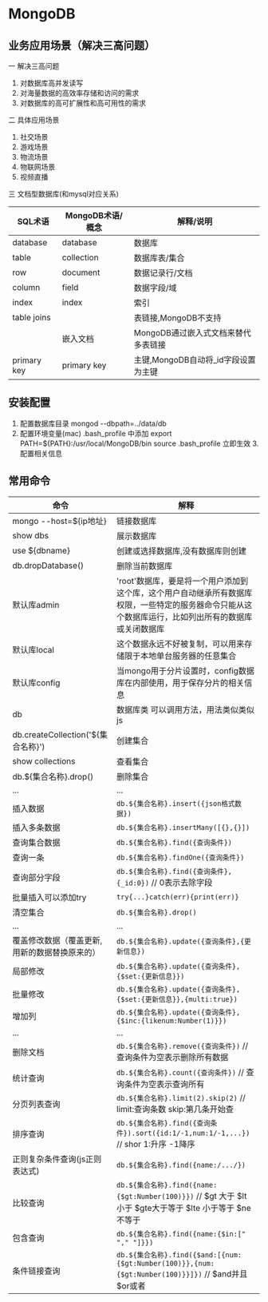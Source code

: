 # MongoDB

## 业务应用场景（解决三高问题）

一 解决三高问题
1. 对数据库高并发读写
2. 对海量数据的高效率存储和访问的需求
3. 对数据库的高可扩展性和高可用性的需求

二 具体应用场景
1. 社交场景
2. 游戏场景
3. 物流场景
4. 物联网场景
5. 视频直播

三 文档型数据库(和mysql对应关系)

SQL术语|MongoDB术语/概念|解释/说明
---|---|---
database|database|数据库
table|collection|数据库表/集合
row|document|数据记录行/文档
column|field|数据字段/域
index|index|索引
table joins| | 表链接,MongoDB不支持
||嵌入文档|MongoDB通过嵌入式文档来替代多表链接
primary key|primary key | 主键,MongoDB自动将_id字段设置为主键

## 安装配置
1. 配置数据库目录 mongod --dbpath=../data/db
2. 配置环境变量(mac) .bash_profile 中添加 export PATH=${PATH}:/usr/local/MongoDB/bin  source .bash_profile 立即生效
3.配置相关信息

## 常用命令
命令|解释
---|---
mongo --host=${ip地址}|链接数据库
show dbs|展示数据库|
use ${dbname}|创建或选择数据库,没有数据库则创建
db.dropDatabase()| 删除当前数据库
默认库admin|'root'数据库，要是将一个用户添加到这个库，这个用户自动继承所有数据库权限，一些特定的服务器命令只能从这个数据库运行，比如列出所有的数据库或关闭数据库
默认库local|这个数据永远不好被复制，可以用来存储限于本地单台服务器的任意集合
默认库config|当mongo用于分片设置时，config数据库在内部使用，用于保存分片的相关信息
db|数据库类 可以调用方法，用法类似类似js
db.createCollection('${集合名称}')|创建集合
show collections|查看集合
db.${集合名称}.drop()|删除集合
...|...|
插入数据| `db.${集合名称}.insert({json格式数据})`
插入多条数据|`db.${集合名称}.insertMany([{},{}])`
查询集合数据|`db.${集合名称}.find({查询条件})`
查询一条|`db.${集合名称}.findOne({查询条件})`
查询部分字段|`db.${集合名称}.find({查询条件},{_id:0})`  // 0表示去除字段
批量插入可以添加try|`try{...}catch(err){print(err)}`
清空集合|`db.${集合名称}.drop()`
...|...|
覆盖修改数据（覆盖更新,用新的数据替换原来的）|`db.${集合名称}.update({查询条件},{更新信息})`
局部修改|`db.${集合名称}.update({查询条件},{$set:{更新信息}})`
批量修改|`db.${集合名称}.update({查询条件},{$set:{更新信息}},{multi:true})`
增加列| `db.${集合名称}.update({查询条件},{$inc:{likenum:Number(1)}})`
...|...|
删除文档|`db.${集合名称}.remove({查询条件})` // 查询条件为空表示删除所有数据
统计查询|`db.${集合名称}.count({查询条件})` // 查询条件为空表示查询所有
分页列表查询|`db.${集合名称}.limit(2).skip(2)` // limit:查询条数 skip:第几条开始查
排序查询|`db.${集合名称}.find({查询条件}).sort({id:1/-1,num:1/-1,...})` // shor 1:升序 -1降序
正则复杂条件查询(js正则表达式)|`db.${集合名称}.find({name:/.../})`
比较查询|`db.${集合名称}.find({name:{$gt:Number(100)}})` // $gt 大于 $lt 小于 $gte大于等于 $lte 小于等于 $ne 不等于
包含查询|`db.${集合名称}.find({name:{$in:[" "," "]}})`
条件链接查询|`db.${集合名称}.find({$and:[{num:{$gt:Number(100)}},{num:{$gt:Number(100)}}]})` // $and并且 $or或者